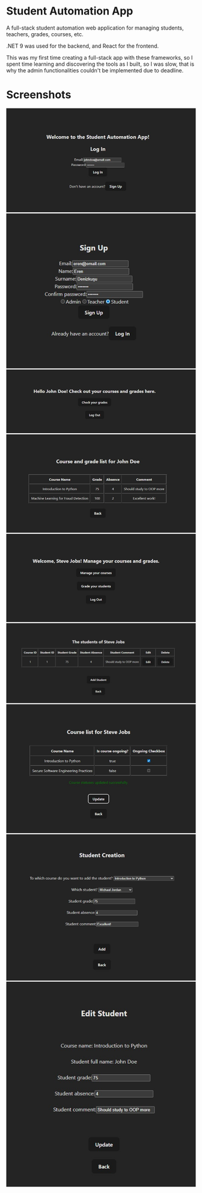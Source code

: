 # Student Automation App
A full-stack student automation web application for managing students, teachers, grades, courses, etc.  

.NET 9 was used for the backend, and React for the frontend.  

This was my first time creating a full-stack app with these frameworks, so I spent time learning and discovering the tools as I built, so I was slow, that is why the admin functionalities couldn't be implemented due to deadline.  

# Screenshots
![Login Page](https://github.com/Eren4/pusula-student-automation-system/blob/main/screenshots/login-page.jpg)
![Register Page](https://github.com/Eren4/pusula-student-automation-system/blob/main/screenshots/register-page.jpg)
![Student Dashboard](https://github.com/Eren4/pusula-student-automation-system/blob/main/screenshots/student-dashboard.jpg)
![Student Grade List](https://github.com/Eren4/pusula-student-automation-system/blob/main/screenshots/student-grade-list.jpg)
![Teacher Dashboard](https://github.com/Eren4/pusula-student-automation-system/blob/main/screenshots/teacher-dashboard.jpg)
![Teacher Students](https://github.com/Eren4/pusula-student-automation-system/blob/main/screenshots/teacher-students.jpg)
![Teacher Courses](https://github.com/Eren4/pusula-student-automation-system/blob/main/screenshots/teacher-courses.jpg)
![Create Student](https://github.com/Eren4/pusula-student-automation-system/blob/main/screenshots/create-student.jpg)
![Edit Student](https://github.com/Eren4/pusula-student-automation-system/blob/main/screenshots/edit-student.jpg)